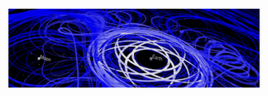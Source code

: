<!-- ### Hi there 👋 -->

![Header image](https://github.com/jacobwilliams/jacobwilliams/raw/master/orbits.png)

<!--
**jacobwilliams/jacobwilliams** is a ✨ _special_ ✨ repository because its `README.md` (this file) appears on your GitHub profile.

Here are some ideas to get you started:

- 🔭 I’m currently working on ...
- 🌱 I’m currently learning ...
- 👯 I’m looking to collaborate on ...
- 🤔 I’m looking for help with ...
- 💬 Ask me about ...
- 📫 How to reach me: ...
- 😄 Pronouns: ...
- ⚡ Fun fact: ...
-->
<a rel="me" href="https://mastodon.social/@jacobwilliams"> </a>
